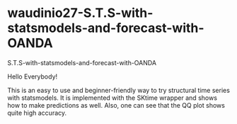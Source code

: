# waudinio27-S.T.S-with-statsmodels-and-forecast-with-OANDA
S.T.S-with-statsmodels-and-forecast-with-OANDA


Hello Everybody!

This is an easy to use and beginner-friendly way to try structural time series with statsmodels. It is implemented with the SKtime wrapper and shows how to make predictions as well. Also, one can see that the QQ plot shows quite high accuracy.
